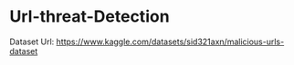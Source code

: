 # Url-threat-Detection



Dataset Url: https://www.kaggle.com/datasets/sid321axn/malicious-urls-dataset
